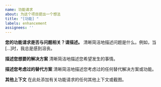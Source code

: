 ```yaml
---
name: 功能请求
about: 为这个项目提出一个想法
title: "[功能] "
labels: enhancement
assignees: ''
---
```


**您的功能请求是否与问题相关？请描述。**
清晰简洁地描述问题是什么。例如，当[...]时，我总是感到沮丧。

**描述您想要的解决方案**
清晰简洁地描述您希望发生的事情。

**描述您考虑过的替代方案**
清晰简洁地描述您考虑过的任何替代解决方案或功能。

**其他上下文**
在此处添加有关功能请求的任何其他上下文或截图。 